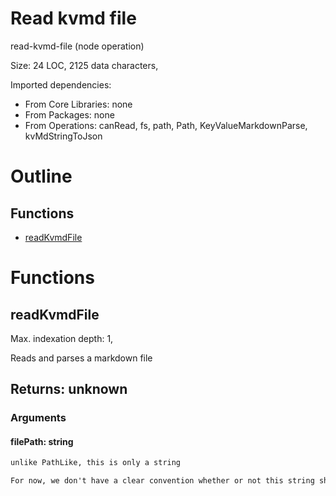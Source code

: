 # Read kvmd file

read-kvmd-file (node operation)

Size: 24 LOC, 2125 data characters, 
 
Imported dependencies:

- From Core Libraries: none
- From Packages: none
- From Operations: canRead, fs, path, Path, KeyValueMarkdownParse, kvMdStringToJson

# Outline

## Functions

- [readKvmdFile](#readKvmdFile)



# Functions

## readKvmdFile

Max. indexation depth: 1, 

Reads and parses a markdown file

## Returns: unknown

### Arguments

#### filePath: string



```md
unlike PathLike, this is only a string

For now, we don't have a clear convention whether or not this string should be absolute or anything.
```




